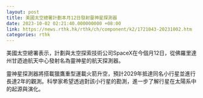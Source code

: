 ```yaml
---
layout: post
title: 美國太空總署計劃本月12日發射靈神星探測器
date: 2023-10-02 02:21:40.000000000 +08:00
link: https://news.rthk.hk/rthk/ch/component/k2/1721043-20231002.htm
categories: rthk
---
```


美國太空總署表示，計劃與太空探索技術公司SpaceX在今個月12日，從佛羅里達州甘迺迪航天中心發射名為靈神星的航天探測器。

靈神星探測器將搭載獵鷹重型運載火箭升空，預計2029年抵達同名小行星並進行長達2年的觀測。科學家希望透過對該小行星的勘測，進一步了解行星在太陽系中的起源與演化。
